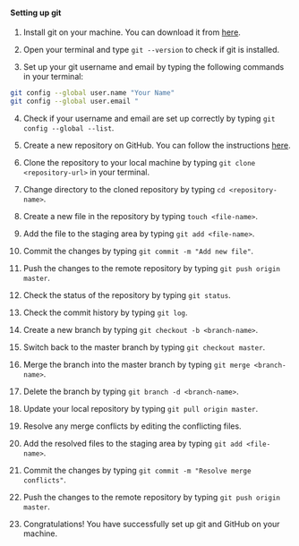 #### Setting up git

1. Install git on your machine. You can download it from [here](https://git-scm.com/downloads).

2. Open your terminal and type `git --version` to check if git is installed.

3. Set up your git username and email by typing the following commands in your terminal:

```bash
git config --global user.name "Your Name"
git config --global user.email "
```

4. Check if your username and email are set up correctly by typing `git config --global --list`.

5. Create a new repository on GitHub. You can follow the instructions [here](https://docs.github.com/en/github/getting-started-with-github/create-a-repo).

6. Clone the repository to your local machine by typing `git clone <repository-url>` in your terminal.

7. Change directory to the cloned repository by typing `cd <repository-name>`.

8. Create a new file in the repository by typing `touch <file-name>`.

9. Add the file to the staging area by typing `git add <file-name>`.

10. Commit the changes by typing `git commit -m "Add new file"`.

11. Push the changes to the remote repository by typing `git push origin master`.

12. Check the status of the repository by typing `git status`.

13. Check the commit history by typing `git log`.

14. Create a new branch by typing `git checkout -b <branch-name>`.

15. Switch back to the master branch by typing `git checkout master`.

16. Merge the branch into the master branch by typing `git merge <branch-name>`.

17. Delete the branch by typing `git branch -d <branch-name>`.

18. Update your local repository by typing `git pull origin master`.

19. Resolve any merge conflicts by editing the conflicting files.

20. Add the resolved files to the staging area by typing `git add <file-name>`.

21. Commit the changes by typing `git commit -m "Resolve merge conflicts"`.

22. Push the changes to the remote repository by typing `git push origin master`.

23. Congratulations! You have successfully set up git and GitHub on your machine.